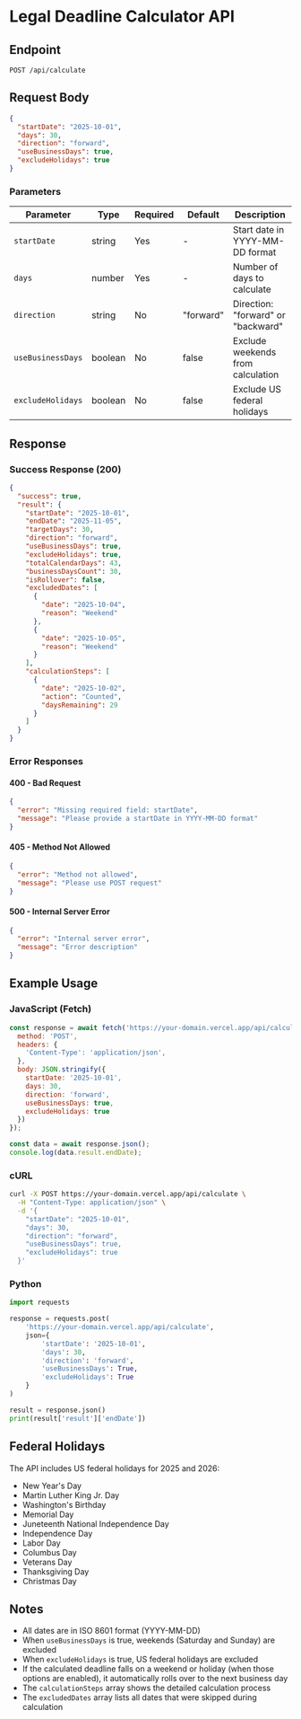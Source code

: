 # Legal Deadline Calculator API

## Endpoint

```
POST /api/calculate
```

## Request Body

```json
{
  "startDate": "2025-10-01",
  "days": 30,
  "direction": "forward",
  "useBusinessDays": true,
  "excludeHolidays": true
}
```

### Parameters

| Parameter | Type | Required | Default | Description |
|-----------|------|----------|---------|-------------|
| `startDate` | string | Yes | - | Start date in YYYY-MM-DD format |
| `days` | number | Yes | - | Number of days to calculate |
| `direction` | string | No | "forward" | Direction: "forward" or "backward" |
| `useBusinessDays` | boolean | No | false | Exclude weekends from calculation |
| `excludeHolidays` | boolean | No | false | Exclude US federal holidays |

## Response

### Success Response (200)

```json
{
  "success": true,
  "result": {
    "startDate": "2025-10-01",
    "endDate": "2025-11-05",
    "targetDays": 30,
    "direction": "forward",
    "useBusinessDays": true,
    "excludeHolidays": true,
    "totalCalendarDays": 43,
    "businessDaysCount": 30,
    "isRollover": false,
    "excludedDates": [
      {
        "date": "2025-10-04",
        "reason": "Weekend"
      },
      {
        "date": "2025-10-05",
        "reason": "Weekend"
      }
    ],
    "calculationSteps": [
      {
        "date": "2025-10-02",
        "action": "Counted",
        "daysRemaining": 29
      }
    ]
  }
}
```

### Error Responses

#### 400 - Bad Request

```json
{
  "error": "Missing required field: startDate",
  "message": "Please provide a startDate in YYYY-MM-DD format"
}
```

#### 405 - Method Not Allowed

```json
{
  "error": "Method not allowed",
  "message": "Please use POST request"
}
```

#### 500 - Internal Server Error

```json
{
  "error": "Internal server error",
  "message": "Error description"
}
```

## Example Usage

### JavaScript (Fetch)

```javascript
const response = await fetch('https://your-domain.vercel.app/api/calculate', {
  method: 'POST',
  headers: {
    'Content-Type': 'application/json',
  },
  body: JSON.stringify({
    startDate: '2025-10-01',
    days: 30,
    direction: 'forward',
    useBusinessDays: true,
    excludeHolidays: true
  })
});

const data = await response.json();
console.log(data.result.endDate);
```

### cURL

```bash
curl -X POST https://your-domain.vercel.app/api/calculate \
  -H "Content-Type: application/json" \
  -d '{
    "startDate": "2025-10-01",
    "days": 30,
    "direction": "forward",
    "useBusinessDays": true,
    "excludeHolidays": true
  }'
```

### Python

```python
import requests

response = requests.post(
    'https://your-domain.vercel.app/api/calculate',
    json={
        'startDate': '2025-10-01',
        'days': 30,
        'direction': 'forward',
        'useBusinessDays': True,
        'excludeHolidays': True
    }
)

result = response.json()
print(result['result']['endDate'])
```

## Federal Holidays

The API includes US federal holidays for 2025 and 2026:

- New Year's Day
- Martin Luther King Jr. Day
- Washington's Birthday
- Memorial Day
- Juneteenth National Independence Day
- Independence Day
- Labor Day
- Columbus Day
- Veterans Day
- Thanksgiving Day
- Christmas Day

## Notes

- All dates are in ISO 8601 format (YYYY-MM-DD)
- When `useBusinessDays` is true, weekends (Saturday and Sunday) are excluded
- When `excludeHolidays` is true, US federal holidays are excluded
- If the calculated deadline falls on a weekend or holiday (when those options are enabled), it automatically rolls over to the next business day
- The `calculationSteps` array shows the detailed calculation process
- The `excludedDates` array lists all dates that were skipped during calculation
